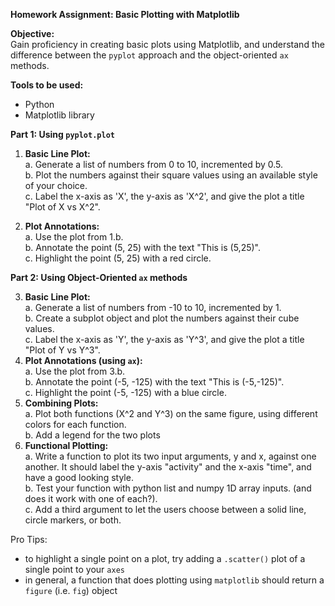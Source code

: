 **Homework Assignment: Basic Plotting with Matplotlib**

**Objective:**  
Gain proficiency in creating basic plots using Matplotlib, and understand the difference between the `pyplot` approach and the object-oriented `ax` methods.

**Tools to be used:**  
- Python
- Matplotlib library

**Part 1: Using `pyplot.plot`**

1. **Basic Line Plot:**  
   a. Generate a list of numbers from 0 to 10, incremented by 0.5.  
   b. Plot the numbers against their square values using an available style of your choice.  
   c. Label the x-axis as 'X', the y-axis as 'X^2', and give the plot a title "Plot of X vs X^2".

2. **Plot Annotations:**  
   a. Use the plot from 1.b.  
   b. Annotate the point (5, 25) with the text "This is (5,25)".  
   c. Highlight the point (5, 25) with a red circle.  

**Part 2: Using Object-Oriented `ax` methods**

3. **Basic Line Plot:**  
   a. Generate a list of numbers from -10 to 10, incremented by 1.  
   b. Create a subplot object and plot the numbers against their cube values.  
   c. Label the x-axis as 'Y', the y-axis as 'Y^3', and give the plot a title "Plot of Y vs Y^3".
4. **Plot Annotations (using `ax`):**  
   a. Use the plot from 3.b.  
   b. Annotate the point (-5, -125) with the text "This is (-5,-125)".  
   c. Highlight the point (-5, -125) with a blue circle.  
5. **Combining Plots:**  
   a. Plot both functions (X^2 and Y^3) on the same figure, using different colors for each function.  
   b. Add a legend for the two plots
6. **Functional Plotting:**  
   a. Write a function to plot its two input arguments, y and x, against one another. It should label the y-axis "activity" and the x-axis "time", and have a good looking style.  
   b. Test your function with python list and numpy 1D array inputs. (and does it work with one of each?).  
   c. Add a third argument to let the users choose between a solid line, circle markers, or both.  
   

Pro Tips: 

* to highlight a single point on a plot, try adding a `.scatter()` plot of a single point to your `axes`
* in general, a function that does plotting using `matplotlib` should return a `figure` (i.e. `fig`) object
